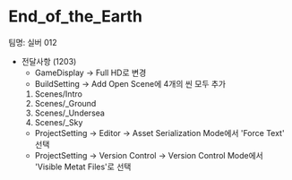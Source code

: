 # End_of_the_Earth

팀명: 실버 012

+ 전달사항 (1203)
    + GameDisplay -> Full HD로 변경
    + BuildSetting -> Add Open Scene에  4개의 씬 모두 추가
    1. Scenes/Intro
    2. Scenes/_Ground
    3. Scenes/_Undersea
    4. Scenes/_Sky
    + ProjectSetting -> Editor -> Asset Serialization Mode에서 'Force Text' 선택
    + ProjectSetting -> Version Control -> Version Control Mode에서 'Visible Metat Files'로 선택
